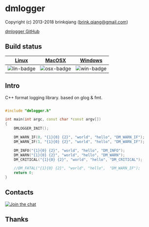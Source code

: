 # dmlogger

Copyright (c) 2013-2018 brinkqiang (brink.qiang@gmail.com)

[dmlogger GitHub](https://github.com/brinkqiang/dmlogger)

## Build status
| [Linux][lin-link] | [MacOSX][osx-link] | [Windows][win-link] |
| :---------------: | :----------------: | :-----------------: |
| ![lin-badge]      | ![osx-badge]       | ![win-badge]        |

[lin-badge]: https://travis-ci.org/brinkqiang/dmlogger.svg?branch=master "Travis build status"
[lin-link]:  https://travis-ci.org/brinkqiang/dmlogger "Travis build status"
[osx-badge]: https://travis-ci.org/brinkqiang/dmlogger.svg?branch=master "Travis build status"
[osx-link]:  https://travis-ci.org/brinkqiang/dmlogger "Travis build status"
[win-badge]: https://ci.appveyor.com/api/projects/status/github/brinkqiang/dmlogger?branch=master&svg=true "AppVeyor build status"
[win-link]:  https://ci.appveyor.com/project/brinkqiang/dmlogger "AppVeyor build status"

## Intro
C++ format logging library. based on glog & fmt.
```cpp

#include "dmlogger.h"

int main(int argc, const char *const argv[])
{
    DMLOGGER_INIT();

	DM_WARN_IF(0, "{1}{0} {2}", "world", "hello", "DM_WARN_IF");
	DM_WARN_IF(1, "{1}{0} {2}", "world", "hello", "DM_WARN_IF");

	DM_INFO("{1}{0} {2}", "world", "hello", "DM_INFO");
	DM_WARN("{1}{0} {2}", "world", "hello", "DM_WARN");
	DM_CRITICAL("{1}{0} {2}", "world", "hello", "DM_CRITICAL");

	//DM_FATAL("{1}{0} {2}", "world", "hello",  "DM_WARN_IF");
    return 0;
}

```
## Contacts
[![Join the chat](https://badges.gitter.im/brinkqiang/dmlogger/Lobby.svg)](https://gitter.im/brinkqiang/dmlogger)

## Thanks
